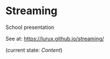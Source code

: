# Streaming
School presentation

See at:
https://lurux.github.io/streaming/

(current state: _Content_)
